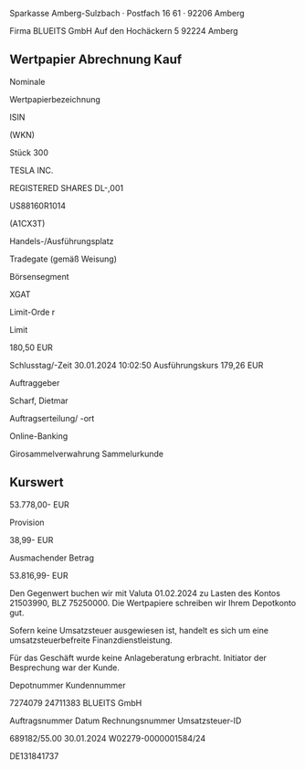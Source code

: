 <!-- image -->

Sparkasse Amberg-Sulzbach · Postfach 16 61 · 92206 Amberg

Firma BLUEITS GmbH Auf den Hochäckern 5 92224 Amberg

## Wertpapier Abrechnung Kauf

Nominale

Wertpapierbezeichnung

ISIN

(WKN)

Stück 300

TESLA INC.

REGISTERED SHARES DL-,001

US88160R1014

(A1CX3T)

Handels-/Ausführungsplatz

Tradegate (gemäß Weisung)

Börsensegment

XGAT

Limit-Orde r

Limit

180,50 EUR

Schlusstag/-Zeit 30.01.2024 10:02:50 Ausführungskurs 179,26 EUR

Auftraggeber

Scharf, Dietmar

Auftragserteilung/ -ort

Online-Banking

Girosammelverwahrung Sammelurkunde

## Kurswert

53.778,00- EUR

Provision

38,99- EUR

Ausmachender Betrag

53.816,99- EUR

Den Gegenwert buchen wir mit Valuta  01.02.2024 zu Lasten des Kontos  21503990, BLZ  75250000. Die Wertpapiere schreiben wir Ihrem Depotkonto gut.

Sofern keine Umsatzsteuer ausgewiesen ist, handelt es sich um eine umsatzsteuerbefreite Finanzdienstleistung.

Für das Geschäft wurde keine Anlageberatung erbracht. Initiator der Besprechung war der Kunde.

Depotnummer Kundennummer

7274079 24711383 BLUEITS GmbH

Auftragsnummer Datum Rechnungsnummer Umsatzsteuer-ID

689182/55.00 30.01.2024 W02279-0000001584/24

DE131841737